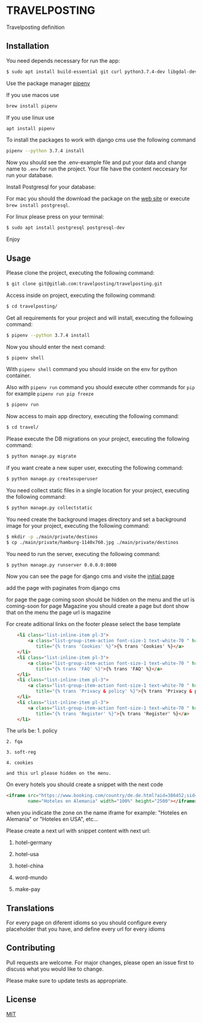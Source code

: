 # TRAVELPOSTING

Travelposting definition

## Installation

You need depends necessary for run the app:

```bash
$ sudo apt install build-essential git curl python3.7.4-dev libgdal-dev
```

Use the package manager [pipenv](https://docs.pipenv.org/en/latest/)

If you use macos use 

```bash
brew install pipenv
```

If you use linux use

```bash
apt install pipenv
```

To install the packages to work with django cms use the following command

```bash
pipenv --python 3.7.4 install 
```

Now you should see the .env-example file and put your data and change name to ``.env`` for run the project. Your file have the content neccesary for run your database.

Install Postgresql for your database:

For mac you should the download the package on the [web site](https://www.postgresql.org/download/macosx/) or execute ``brew install postgresql``.

For linux please press on your terminal:

```bash 
$ sudo apt install postgresql postgresql-dev
```

Enjoy 

## Usage

Please clone the project, executing the following command:

``` bash
$ git clone git@gitlab.com:travelposting/travelposting.git
```

Access inside on project, executing the following command:

``` bash
$ cd travelposting/
```

Get all requirements for your project and will install, executing the following command:

``` bash
$ pipenv --python 3.7.4 install 
```

Now you should enter the next comand:

``` bash
$ pipenv shell 
```

With ``pipenv shell`` command you should inside on the env for python container.

Also with ``pipenv run`` command you should execute other commands for ``pip`` for example ``pipenv run pip freeze``

``` bash
$ pipenv run
```

Now access to main app directory, executing the following command:

``` bash
$ cd travel/
```

Please execute the DB migrations on your project, executing the following command:

``` bash
$ python manage.py migrate 
```

if you want create a new super user, executing the following command:

``` bash
$ python manage.py createsuperuser
```

You need collect static files in a single location for your project, executing the following command:

``` bash
$ python manage.py collectstatic
```

You need create the background images directory and set a background image for your project, executing the following command:

``` bash
$ mkdir -p ./main/private/destinos
$ cp ./main/private/hamburg-1140x760.jpg ./main/private/destinos
```

You need to run the server, executing the following command:

``` bash
$ python manage.py runserver 0.0.0.0:8000
```

Now you can see the page for django cms and visite the [initial page](http://localhost:8000)

add the page with paginates from django cms

for page the page coming soon should be hidden on the menu and the url is coming-soon
for page Magazine you should create a page but dont show that on the menu the page url is magazine

For create aditional links on the footer please select the base template

``` html
    <li class="list-inline-item pl-3">
        <a class="list-group-item-action font-size-1 text-white-70 " href="/cookies/"
           title="{% trans 'Cookies' %}">{% trans 'Cookies' %}</a>
    </li>
    <li class="list-inline-item pl-3">
        <a class="list-group-item-action font-size-1 text-white-70 " href="/faq/"
           title="{% trans 'FAQ' %}">{% trans 'FAQ' %}</a>
    </li>
    <li class="list-inline-item pl-3">
        <a class="list-group-item-action font-size-1 text-white-70 " href="/policy/"
           title="{% trans 'Privacy & policy' %}">{% trans 'Privacy & policy' %}</a>
    </li>
    <li class="list-inline-item pl-3">
        <a class="list-group-item-action font-size-1 text-white-70 " href="/soft-reg/"
           title="{% trans 'Register' %}">{% trans 'Register' %}</a>
    </li>
```

The urls be:
    1. policy

    2. fqa

    3. soft-reg

    4. cookies 

    and this url please hidden on the menu.

On every hotels you should create a snippet with the next code

``` html
<iframe src="https://www.booking.com/country/de.de.html?aid=386452;sid=886b5e2b7d8d93e8663a438e1d9ebf26;breadcrumb=city"
        name="Hoteles en Alemania" width="100%" height="2500"></iframe>
```

when you indicate the zone on the name iframe for example: "Hoteles en Alemania" or "Hoteles en USA", etc...


Please create a next url with snippet content with next url:

1. hotel-germany

2. hotel-usa

3. hotel-china

4. word-mundo

5. make-pay


## Translations 

For every page on diferent idioms so you should configure every placeholder that you have, and define every url for every idioms

## Contributing

Pull requests are welcome. For major changes, please open an issue first to discuss what you would like to change.

Please make sure to update tests as appropriate.

## License

[MIT](https://choosealicense.com/licenses/mit/)
